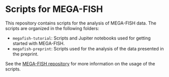 # Scripts for MEGA-FISH

This repository contains scripts for the analysis of MEGA-FISH data.
The scripts are organized in the following folders:

- `megafish-tutorial`: Scripts and Jupiter notebooks used for getting started with MEGA-FISH.
- `megafish-preprint`: Scripts used for the analysis of the data presented in the preprint.

See the [MEGA-FISH repository](https://github.com/yumaitou/megafish) for more information on the usage of the scripts.